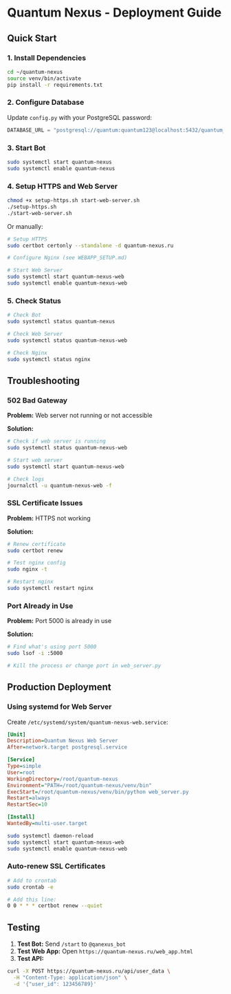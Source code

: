 # Quantum Nexus - Deployment Guide

## Quick Start

### 1. Install Dependencies

```bash
cd ~/quantum-nexus
source venv/bin/activate
pip install -r requirements.txt
```

### 2. Configure Database

Update `config.py` with your PostgreSQL password:
```python
DATABASE_URL = "postgresql://quantum:quantum123@localhost:5432/quantum_nexus"
```

### 3. Start Bot

```bash
sudo systemctl start quantum-nexus
sudo systemctl enable quantum-nexus
```

### 4. Setup HTTPS and Web Server

```bash
chmod +x setup-https.sh start-web-server.sh
./setup-https.sh
./start-web-server.sh
```

Or manually:

```bash
# Setup HTTPS
sudo certbot certonly --standalone -d quantum-nexus.ru

# Configure Nginx (see WEBAPP_SETUP.md)

# Start Web Server
sudo systemctl start quantum-nexus-web
sudo systemctl enable quantum-nexus-web
```

### 5. Check Status

```bash
# Check Bot
sudo systemctl status quantum-nexus

# Check Web Server
sudo systemctl status quantum-nexus-web

# Check Nginx
sudo systemctl status nginx
```

## Troubleshooting

### 502 Bad Gateway

**Problem:** Web server not running or not accessible

**Solution:**
```bash
# Check if web server is running
sudo systemctl status quantum-nexus-web

# Start web server
sudo systemctl start quantum-nexus-web

# Check logs
journalctl -u quantum-nexus-web -f
```

### SSL Certificate Issues

**Problem:** HTTPS not working

**Solution:**
```bash
# Renew certificate
sudo certbot renew

# Test nginx config
sudo nginx -t

# Restart nginx
sudo systemctl restart nginx
```

### Port Already in Use

**Problem:** Port 5000 is already in use

**Solution:**
```bash
# Find what's using port 5000
sudo lsof -i :5000

# Kill the process or change port in web_server.py
```

## Production Deployment

### Using systemd for Web Server

Create `/etc/systemd/system/quantum-nexus-web.service`:

```ini
[Unit]
Description=Quantum Nexus Web Server
After=network.target postgresql.service

[Service]
Type=simple
User=root
WorkingDirectory=/root/quantum-nexus
Environment="PATH=/root/quantum-nexus/venv/bin"
ExecStart=/root/quantum-nexus/venv/bin/python web_server.py
Restart=always
RestartSec=10

[Install]
WantedBy=multi-user.target
```

```bash
sudo systemctl daemon-reload
sudo systemctl start quantum-nexus-web
sudo systemctl enable quantum-nexus-web
```

### Auto-renew SSL Certificates

```bash
# Add to crontab
sudo crontab -e

# Add this line:
0 0 * * * certbot renew --quiet
```

## Testing

1. **Test Bot:** Send `/start` to `@qanexus_bot`
2. **Test Web App:** Open `https://quantum-nexus.ru/web_app.html`
3. **Test API:**
```bash
curl -X POST https://quantum-nexus.ru/api/user_data \
  -H "Content-Type: application/json" \
  -d '{"user_id": 123456789}'
```

